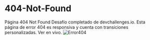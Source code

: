# 404-Not-Found
Página 404 Not Found Desafío completado de devchallenges.io. Esta página de error 404 es responsiva y cuenta con transiciones personalizadas. Ver en vivo.
![Error404](https://github.com/Bojack8789/404-Not-Found/assets/106709451/cfb9f762-2fb6-4c87-a0b8-8bd85fecbf98)
